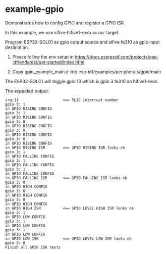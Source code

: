 # example-gpio
Demonstrates how to config GPIO and register a GPIO ISR.

In this example, we use sifive-hifive1-revb as our target.

Program ESP32-SOLO1 as gpio output source and sifive fe310 as gpio input destination.

1. Please follow the env setup in
   https://docs.espressif.com/projects/esp-idf/en/latest/get-started/index.html

2. Copy gpio_example_main.c into esp-idf/examples/peripherals/gpio/main

The ESP32-SOLO1 will toggle gpio 13 which is gpio 3 fe310 on hifive1-revb.

The expected output:
```
irq:11                    <== PLIC interrupt number
gpio 3: 1
in GPIO RISING CONFIG
gpio 3: 1
in GPIO RISING CONFIG
gpio 3: 0
in GPIO RISING CONFIG
gpio 3: 0
in GPIO RISING CONFIG
gpio 3: 0
in GPIO RISING CONFIG
in GPIO RISING ISR        <== GPIO RISING ISR looks ok
gpio 3: 1
in GPIO FALLING CONFIG
gpio 3: 1
in GPIO FALLING CONFIG
gpio 3: 1
in GPIO FALLING CONFIG
in GPIO FALLING ISR       <== GPIO FALLING ISR looks ok
gpio 3: 0
in GPIO HIGH CONFIG
gpio 3: 0
in GPIO HIGH CONFIG
gpio 3: 0
in GPIO HIGH CONFIG
in GPIO HIGH ISR          <== GPIO LEVEL HIGH ISR looks ok
gpio 3: 1
in GPIO LOW CONFIG
gpio 3: 1
in GPIO LOW CONFIG
gpio 3: 1
in GPIO LOW CONFIG
in GPIO LOW ISR           <== GPIO LEVEL LOW ISR looks ok
gpio 3: 0
Finish all GPIO ISR tests
```
